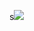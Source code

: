 s<a href="https://portal.azure.com/#create/Microsoft.Template/uri/https%3A%2F%2Fraw.githubusercontent.com%2Fnunoms%2FAzure-Automation%2Fmaster%2FARM%2Fweb-app-insights%2Fazuredeploy.json" target="_blank"><img src="http://azuredeploy.net/deploybutton.png"/></a>
